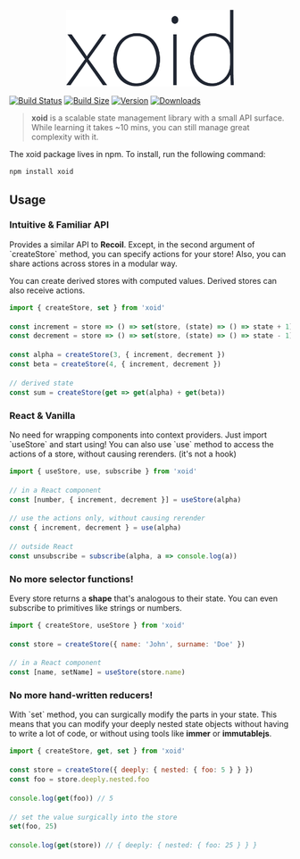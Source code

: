 <p align="center">
  <img width="300" src="logo.png" />
</p> 

[![Build Status](https://img.shields.io/github/workflow/status/onurkerimov/xoid/Lint?style=flat&colorA=293140&colorB=293140)](https://github.com/onurkerimov/xoid/actions?query=workflow%3ALint)
[![Build Size](https://img.shields.io/bundlephobia/min/xoid?label=bundle%20size&style=flat&colorA=293140&colorB=293140)](https://bundlephobia.com/result?p=xoid)
[![Version](https://img.shields.io/npm/v/xoid?style=flat&colorA=293140&colorB=293140)](https://www.npmjs.com/package/xoid)
[![Downloads](https://img.shields.io/npm/dt/xoid.svg?style=flat&colorA=293140&colorB=293140)](https://www.npmjs.com/package/xoid)

> **xoid** is a scalable state management library with a small API surface. 
> While learning it takes  ~10 mins, you can still manage great complexity with it.

The xoid package lives in npm. To install, run the following command:


```bash
npm install xoid
```

## Usage

### Intuitive & Familiar API

Provides a similar API to **Recoil**. 
Except, in the second argument of \`createStore\` method, you can specify actions for your store! Also, you can share actions across stores in a modular way.

You can create derived stores with computed values. Derived stores can also receive actions.

```js
import { createStore, set } from 'xoid'

const increment = store => () => set(store, (state) => () => state + 1)
const decrement = store => () => set(store, (state) => () => state - 1)

const alpha = createStore(3, { increment, decrement })
const beta = createStore(4, { increment, decrement })

// derived state
const sum = createStore(get => get(alpha) + get(beta))
```

### React & Vanilla

No need for wrapping components into context providers. 
Just import \`useStore\` and start using! You can also use \`use\` method to access the actions of a store, without causing rerenders. (it's not a hook)

```js
import { useStore, use, subscribe } from 'xoid'

// in a React component
const [number, { increment, decrement }] = useStore(alpha)

// use the actions only, without causing rerender
const { increment, decrement } = use(alpha)

// outside React
const unsubscribe = subscribe(alpha, a => console.log(a))
```

### No more selector functions!

Every store returns a **shape** that's analogous to their state. 
You can even subscribe to primitives like strings or numbers.

```js
import { createStore, useStore } from 'xoid'

const store = createStore({ name: 'John', surname: 'Doe' })

// in a React component
const [name, setName] = useStore(store.name)
```

### No more hand-written reducers!

With \`set\` method, you can surgically modify the parts in your state.
This means that you can modify your deeply nested state objects without having to write a lot of code, or without using tools like **immer** or **immutablejs**.

```js
import { createStore, get, set } from 'xoid'

const store = createStore({ deeply: { nested: { foo: 5 } } })
const foo = store.deeply.nested.foo

console.log(get(foo)) // 5

// set the value surgically into the store
set(foo, 25)

console.log(get(store)) // { deeply: { nested: { foo: 25 } } }
```
